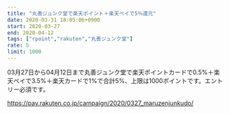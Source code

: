```yaml
---
title: "丸善ジュンク堂で楽天ポイント＋楽天ペイで5％還元"
date: 2020-03-31 18:05:06+0900
start: 2020-03-27
end: 2020-04-12
tags: ["rpoint","rakuten","丸善ジュンク堂"]
rate: 5
limit: 1000
---
```

03月27日から04月12日まで丸善ジュンク堂で楽天ポイントカードで0.5%＋楽天ペイで3.5%＋楽天カードで1%で合計5%、上限は1000ポイントです。エントリー必須です。

https://pay.rakuten.co.jp/campaign/2020/0327_maruzenjunkudo/
